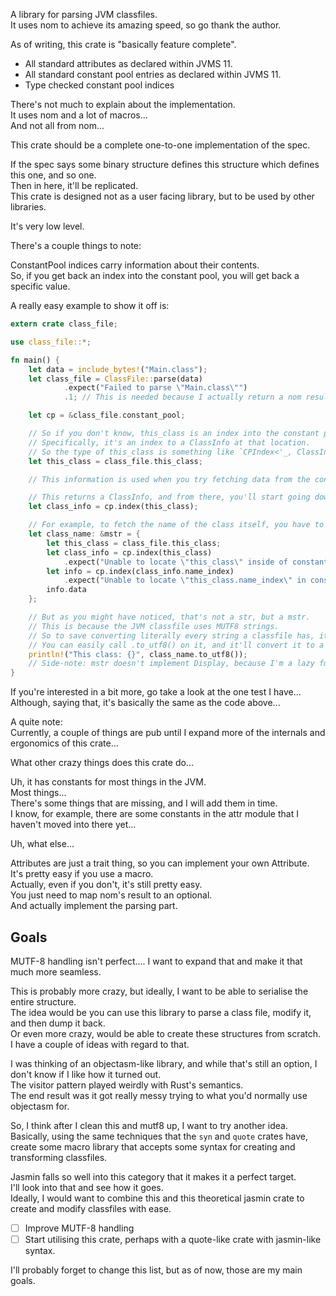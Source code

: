 A library for parsing JVM classfiles.  
It uses nom to achieve its amazing speed, so go thank the author.    

As of writing, this crate is "basically feature complete".  

 * All standard attributes as declared within JVMS 11.  
 * All standard constant pool entries as declared within JVMS 11.  
 * Type checked constant pool indices  

There's not much to explain about the implementation.  
It uses nom and a lot of macros...  
And not all from nom...  

This crate should be a complete one-to-one implementation of the spec.

If the spec says some binary structure defines this structure which defines this one, and so one.  
Then in here, it'll be replicated.  
This crate is designed not as a user facing library, but to be used by other libraries.  

It's very low level.

There's a couple things to note:

ConstantPool indices carry information about their contents.  
So, if you get back an index into the constant pool, you will get back a specific value.  

A really easy example to show it off is:

```rust
extern crate class_file;

use class_file::*;

fn main() {
	let data = include_bytes!("Main.class");
	let class_file = ClassFile::parse(data)
    		.expect("Failed to parse \"Main.class\"")
    		.1; // This is needed because I actually return a nom result, which means you'll get back the remaining bytes.... Still undecided if I should hide that...

	let cp = &class_file.constant_pool;

	// So if you don't know, this_class is an index into the constant pool.
	// Specifically, it's an index to a ClassInfo at that location.
	// So the type of this_class is something like `CPIndex<'_, ClassInfo<'_>>`
	let this_class = class_file.this_class;

	// This information is used when you try fetching data from the constant pool.

	// This returns a ClassInfo, and from there, you'll start going down the rabbit hole that is the specification.
	let class_info = cp.index(this_class);

	// For example, to fetch the name of the class itself, you have to do something like:
	let class_name: &mstr = {
		let this_class = class_file.this_class;
		let class_info = cp.index(this_class)
			.expect("Unable to locate \"this_class\" inside of constant pool.");
		let info = cp.index(class_info.name_index)
			.expect("Unable to locate \"this_class.name_index\" in constant pool");
		info.data
	};

	// But as you might have noticed, that's not a str, but a mstr.
	// This is because the JVM classfile uses MUTF8 strings.
	// So to save converting literally every string a classfile has, it's returned as a mstr.
	// You can easily call .to_utf8() on it, and it'll convert it to a `Cow<'_, str>`.
	println!("This class: {}", class_name.to_utf8());
	// Side-note: mstr doesn't implement Display, because I'm a lazy fuck, but I'll get around to it...
}
```

If you're interested in a bit more, go take a look at the one test I have...  
Although, saying that, it's basically the same as the code above...  

A quite note:  
Currently, a couple of things are pub until I expand more of the internals and ergonomics of this crate...

What other crazy things does this crate do...

Uh, it has constants for most things in the JVM.  
Most things...  
There's some things that are missing, and I will add them in time.  
I know, for example, there are some constants in the attr module that I haven't moved into there yet...  

Uh, what else...

Attributes are just a trait thing, so you can implement your own Attribute.  
It's pretty easy if you use a macro.  
Actually, even if you don't, it's still pretty easy.  
You just need to map nom's result to an optional.  
And actually implement the parsing part.  

Goals
---

MUTF-8 handling isn't perfect.... I want to expand that and make it that much more seamless.

This is probably more crazy, but ideally, I want to be able to serialise the entire structure.  
The idea would be you can use this library to parse a class file, modify it, and then dump it back.  
Or even more crazy, would be able to create these structures from scratch.  
I have a couple of ideas with regard to that.  

I was thinking of an objectasm-like library, and while that's still an option, I don't know if I like how it turned out.  
The visitor pattern played weirdly with Rust's semantics.  
The end result was it got really messy trying to what you'd normally use objectasm for.  

So, I think after I clean this and mutf8 up, I want to try another idea.  
Basically, using the same techniques that the `syn` and `quote` crates have, create some macro library that accepts some syntax for creating and transforming classfiles.  

Jasmin falls so well into this category that it makes it a perfect target.  
I'll look into that and see how it goes.  
Ideally, I would want to combine this and this theoretical jasmin crate to create and modify classfiles with ease.

* [ ] Improve MUTF-8 handling  
* [ ] Start utilising this crate, perhaps with a quote-like crate with jasmin-like syntax.  

I'll probably forget to change this list, but as of now, those are my main goals.

